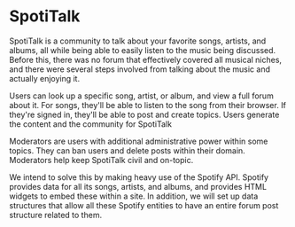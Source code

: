 # SpotiTalk

SpotiTalk is a community to talk about your favorite songs, artists, and albums, all while being able to easily listen to the music being discussed. Before this, there was no forum that effectively covered all musical niches, and there were several steps involved from talking about the music and actually enjoying it.

Users can look up a specific song, artist, or album, and view a full forum about it. For songs, they'll be able to listen to the song from their browser. If they're signed in, they'll be able to post and create topics. Users generate the content and the community for SpotiTalk

Moderators are users with additional administrative power within some topics. They can ban users and delete posts within their domain. Moderators help keep SpotiTalk civil and on-topic.

We intend to solve this by making heavy use of the Spotify API. Spotify provides data for all its songs, artists, and albums, and provides HTML widgets to embed these within a site. In addition, we will set up data structures that allow all these Spotify entities to have an entire forum post structure related to them.
